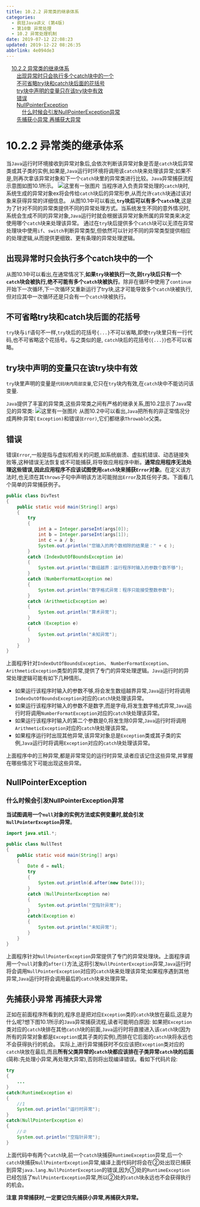 ```yaml
---
title: 10.2.2 异常类的继承体系
categories: 
  - 疯狂Java讲义 (第4版)
  - 第10章 异常处理
  - 10.2 异常处理机制
date: 2019-07-12 22:08:23
updated: 2019-12-22 08:26:35
abbrlink: 4e094de3
---
```

<div id='my_toc'><a href="/JavaReadingNotes/4e094de3/#10-2-2-异常类的继承体系" class="header_1">10.2.2 异常类的继承体系</a><br><a href="/JavaReadingNotes/4e094de3/#出现异常时只会执行多个catch块中的一个" class="header_2">出现异常时只会执行多个catch块中的一个</a><br><a href="/JavaReadingNotes/4e094de3/#不可省略try块和catch块后面的花括号" class="header_2">不可省略try块和catch块后面的花括号</a><br><a href="/JavaReadingNotes/4e094de3/#try块中声明的变量只在该try块中有效" class="header_2">try块中声明的变量只在该try块中有效</a><br><a href="/JavaReadingNotes/4e094de3/#错误" class="header_2">错误</a><br><a href="/JavaReadingNotes/4e094de3/#NullPointerException" class="header_2">NullPointerException</a><br><a href="/JavaReadingNotes/4e094de3/#什么时候会引发NullPointerException异常" class="header_3">什么时候会引发NullPointerException异常</a><br><a href="/JavaReadingNotes/4e094de3/#先捕获小异常-再捕获大异常" class="header_2">先捕获小异常 再捕获大异常</a><br></div>
<style>.header_1{margin-left: 1em;}.header_2{margin-left: 2em;}.header_3{margin-left: 3em;}.header_4{margin-left: 4em;}.header_5{margin-left: 5em;}.header_6{margin-left: 6em;}</style>
<!--more-->
<script>if (navigator.platform.search('arm')==-1){document.getElementById('my_toc').style.display = 'none';}var e,p = document.getElementsByTagName('p');while (p.length>0) {e = p[0];e.parentElement.removeChild(e);}</script>

<!--end-->
# 10.2.2 异常类的继承体系 #
当`Java`运行时环境接收到异常对象后,会依次判断该异常对象是否是`catch`块后异常类或其子类的实例,如果是,`Java`运行时环境将调用该`catch`块来处理该异常;如果不是,则再次拿该异常对象和下一个`catch`块里的异常类进行比较。`Java`异常捕获流程示意图如图10.1所示。
![这里有一张图片](https://image-1257720033.cos.ap-shanghai.myqcloud.com/blog/readbooknote/fangkuangJavaJiangYi3/10/1.png)
当程序进入负责异常处理的`catch`块时,系统生成的异常对象ex将会传给`catch`块后的异常形参,从而允许`catch`块通过该对象来获得异常的详细信息。
从图10.1中可以看出,**`try`块后可以有多个`catch`块**,这是为了针对不同的异常类提供不同的异常处理方式。当系统发生不同的意外情况时,系统会生成不同的异常对象,`Java`运行时就会根据该异常对象所属的异常类来决定使用哪个`catch`块来处理该异常。
通过在`try`块后提供多个`catch`块可以无须在异常处理块中使用`if`、`switch`判断异常类型,但依然可以针对不同的异常类型提供相应的处理逻辑,从而提供更细致、更有条理的异常处理逻辑。
## 出现异常时只会执行多个catch块中的一个 ##
从图10.1中可以看出,在通常情况下,**如果`try`块被执行一次,则`try`块后只有一个`catch`块会被执行,绝不可能有多个`catch`块被执行**。除非在循环中使用了`continue`开始下一次循环,下一次循环又重新运行了try块,这才可能导致多个`catch`块被执行,但对应其中一次循环还是只会有一个`catch`块被执行。
## 不可省略try块和catch块后面的花括号 ##
`try`块与`if`语句不一样,`try`块后的花括号`{...}`不可以省略,即使`try`块里只有一行代码,也不可省略这个花括号。与之类似的是, `catch`块后的花括号(`{...}`)也不可以省略。
## try块中声明的变量只在该try块中有效 ##
`try`块里声明的变量是`代码块内局部变量`,它只在`try`块内有效,在`catch`块中不能访问该变量.

`Java`提供了丰富的异常类,这些异常类之间有严格的继承关系,图10.2显示了`Java`常见的异常类:
![这里有一张图片](https://image-1257720033.cos.ap-shanghai.myqcloud.com/blog/readbooknote/fangkuangJavaJiangYi3/10/3.png)
从图10.2中可以看出,`Java`把所有的非正常情况分成两种:异常( `Exception)`和错误(`Error)`,它们都继承`Throwable`父类。
## 错误 ##
错误`Error`,一般是指与虚拟机相关的问题,如系统崩溃、虚拟机错误、动态链接失败等,这种错误无法恢复或不可能捕获,将导致应用程序中断。**通常应用程序无法处理这些错误,因此应用程序不应该试图使用`catch`块来捕获`Error`对象**。在定义该方法时,也无须在其`throws`子句中声明该方法可能抛出`Error`及其任何子类。下面看几个简单的异常捕获例子。
```java
public class DivTest
{
    public static void main(String[] args)
    {
        try
        {
            int a = Integer.parseInt(args[0]);
            int b = Integer.parseInt(args[1]);
            int c = a / b;
            System.out.println("您输入的两个数相除的结果是：" + c );
        }
        catch (IndexOutOfBoundsException ie)
        {
            System.out.println("数组越界：运行程序时输入的参数个数不够");
        }
        catch (NumberFormatException ne)
        {
            System.out.println("数字格式异常：程序只能接受整数参数");
        }
        catch (ArithmeticException ae)
        {
            System.out.println("算术异常");
        }
        catch (Exception e)
        {
            System.out.println("未知异常");
        }
    }
}
```
上面程序针对`IndexOutOfBoundsException`、 `NumberFormatException`、 `ArithmeticException`类型的异常,提供了专门的异常处理逻辑。`Java`运行时的异常处理逻辑可能有如下几种情形。
- 如果运行该程序时输入的参数不够,将会发生数组越界异常,`Java`运行时将调用`IndexOutOfBoundsException`对应的`catch`块处理该异常。
- 如果运行该程序时输入的参数不是数字,而是字母,将发生数字格式异常,`Java`运行时将调用`NumberFormatException`对应的`catch`块处理该异常。
- 如果运行该程序时输入的第二个参数是0,将发生除0异常,`Java`运行时将调用`ArithmeticException`对应的`catch`块处理该异常。
- 如果程序运行时出现其他异常,该异常对象总是`Exception`类或其子类的实例,`Java`运行时将调用`Exception`对应的`catch`块处理该异常。

上面程序中的三种异常,都是非常常见的运行时异常,读者应该记住这些异常,并掌握在哪些情况下可能出现这些异常。
## NullPointerException ##
### 什么时候会引发NullPointerException异常 ###
**当试图调用一个`null`对象的实例方法或实例变量时,就会引发`NullPointerException`异常**。
```java
import java.util.*;

public class NullTest
{
    public static void main(String[] args)
    {
        Date d = null;
        try
        {
            System.out.println(d.after(new Date()));
        }
        catch (NullPointerException ne)
        {
            System.out.println("空指针异常");
        }
        catch(Exception e)
        {
            System.out.println("未知异常");
        }
    }
}
```
上面程序针对`NullPointerException`异常提供了专门的异常处理块。上面程序调用一个`null`对象的`after()`方法,这将引发`NullPointerException`异常,`Java`运行时将会调用`NullPointerException`对应的`catch`块来处理该异常;如果程序遇到其他异常,`Java`运行时将会调用最后的`catch`块来处理异常。
## 先捕获小异常 再捕获大异常 ##
正如在前面程序所看到的,程序总是把对应`Exception`类的`catch`块放在最后,这是为什么呢?想下图10.1所示的`Java`异常捕获流程,读者可能明白原因:
如果把`Exception`类对应的`catch`块排在其他`catch`块的前面,`Java`运行时将直接进入该`catch`块(因为所有的异常对象都是`Exception`或其子类的实例),而排在它后面的`catch`块将永远也不会获得执行的机会。
实际上,进行异常捕获时不仅应该把`Exception`类对应的`catch`块放在最后,而且**所有父类异常的`catch`块都应该排在子类异常`catch`块的后面**(简称:先处理小异常,再处理大异常),否则将出现编译错误。看如下代码片段:
```java
try
{
    ...
}
catch(RuntimeException e)
{
    //1
    System.out.println("运行时异常"); 
}
catch(NullPointerException e)
{
    //②
    System.out.println("空指针异常");
}
```
上面代码中有两个`catch`块,前一个`catch`块捕获`RuntimeException`异常,后一个`catch`块捕获`NullPointerException`异常,编译上面代码时将会在②处出现已捕获到异常`java.lang.NullPointerException`的错误,因为①处的`RuntimeException`已经包括了`NullPointerException`异常,所以②处的`catch`块永远也不会获得执行的机会。

**注意**
**异常捕获时,一定要记住先捕获小异常,再捕获大异常。**

